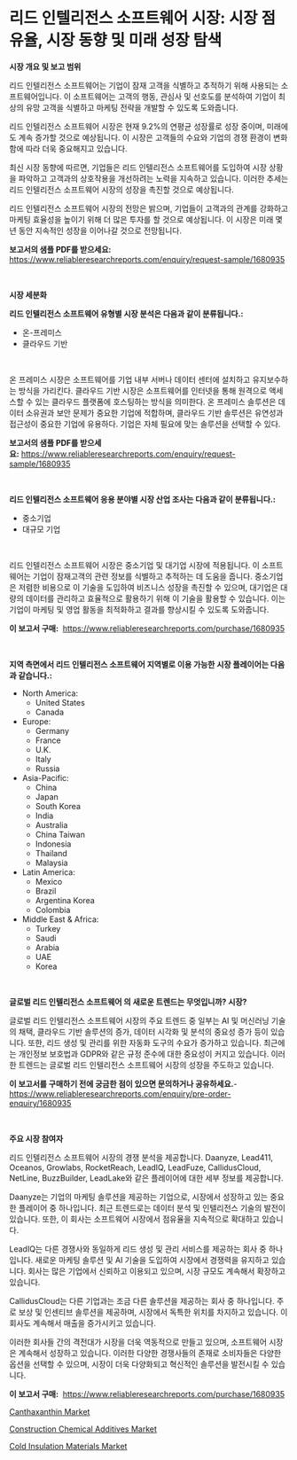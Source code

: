 <p><h1>리드 인텔리전스 소프트웨어 시장: 시장 점유율, 시장 동향 및 미래 성장 탐색</h1></p><p><strong>시장 개요 및 보고 범위</strong></p>
<p><p>리드 인텔리전스 소프트웨어는 기업이 잠재 고객을 식별하고 추적하기 위해 사용되는 소프트웨어입니다. 이 소프트웨어는 고객의 행동, 관심사 및 선호도를 분석하여 기업이 최상의 유망 고객을 식별하고 마케팅 전략을 개발할 수 있도록 도와줍니다.</p><p>리드 인텔리전스 소프트웨어 시장은 현재 9.2%의 연평균 성장률로 성장 중이며, 미래에도 계속 증가할 것으로 예상됩니다. 이 시장은 고객들의 수요와 기업의 경쟁 환경이 변화함에 따라 더욱 중요해지고 있습니다.</p><p>최신 시장 동향에 따르면, 기업들은 리드 인텔리전스 소프트웨어를 도입하여 시장 상황을 파악하고 고객과의 상호작용을 개선하려는 노력을 지속하고 있습니다. 이러한 추세는 리드 인텔리전스 소프트웨어 시장의 성장을 촉진할 것으로 예상됩니다.</p><p>리드 인텔리전스 소프트웨어 시장의 전망은 밝으며, 기업들이 고객과의 관계를 강화하고 마케팅 효율성을 높이기 위해 더 많은 투자를 할 것으로 예상됩니다. 이 시장은 미래 몇 년 동안 지속적인 성장을 이어나갈 것으로 전망됩니다.</p></p>
<p><strong>보고서의 샘플 PDF를 받으세요:</strong> <a href="https://www.reliableresearchreports.com/enquiry/request-sample/1680935">https://www.reliableresearchreports.com/enquiry/request-sample/1680935</a></p>
<p>&nbsp;</p>
<p><strong>시장 세분화</strong></p>
<p><strong>리드 인텔리전스 소프트웨어 유형별 시장 분석은 다음과 같이 분류됩니다.:</strong></p>
<p><ul><li>온-프레미스</li><li>클라우드 기반</li></ul></p>
<p>&nbsp;</p>
<p><p>온 프레미스 시장은 소프트웨어를 기업 내부 서버나 데이터 센터에 설치하고 유지보수하는 방식을 가리킨다. 클라우드 기반 시장은 소프트웨어를 인터넷을 통해 원격으로 액세스할 수 있는 클라우드 플랫폼에 호스팅하는 방식을 의미한다. 온 프레미스 솔루션은 데이터 소유권과 보안 문제가 중요한 기업에 적합하며, 클라우드 기반 솔루션은 유연성과 접근성이 중요한 기업에 유용하다. 기업은 자체 필요에 맞는 솔루션을 선택할 수 있다.</p></p>
<p><strong>보고서의 샘플 PDF를 받으세요:</strong>&nbsp;<a href="https://www.reliableresearchreports.com/enquiry/request-sample/1680935">https://www.reliableresearchreports.com/enquiry/request-sample/1680935</a></p>
<p>&nbsp;</p>
<p><strong> 리드 인텔리전스 소프트웨어 응용 분야별 시장 산업 조사는 다음과 같이 분류됩니다.:</strong></p>
<p><ul><li>중소기업</li><li>대규모 기업</li></ul></p>
<p>&nbsp;</p>
<p><p>리드 인텔리전스 소프트웨어 시장은 중소기업 및 대기업 시장에 적용됩니다. 이 소프트웨어는 기업이 잠재고객의 관련 정보를 식별하고 추적하는 데 도움을 줍니다. 중소기업은 저렴한 비용으로 이 기술을 도입하여 비즈니스 성장을 촉진할 수 있으며, 대기업은 대량의 데이터를 관리하고 효율적으로 활용하기 위해 이 기술을 활용할 수 있습니다. 이는 기업이 마케팅 및 영업 활동을 최적화하고 결과를 향상시킬 수 있도록 도와줍니다.</p></p>
<p><strong>이 보고서 구매:</strong>&nbsp; <a href="https://www.reliableresearchreports.com/purchase/1680935">https://www.reliableresearchreports.com/purchase/1680935</a></p>
<p>&nbsp;</p>
<p><strong>지역 측면에서 리드 인텔리전스 소프트웨어 지역별로 이용 가능한 시장 플레이어는 다음과 같습니다.:</strong></p>
<p><ul>
    <li>
        North America:
        <ul>
            <li>United States</li>
            <li>Canada</li>
        </ul>
    </li>
    <li>
        Europe:
        <ul>
            <li>Germany</li>
            <li>France</li>
            <li>U.K.</li>
            <li>Italy</li>
            <li>Russia</li>
        </ul>
    </li>
    <li>
        Asia-Pacific:
        <ul>
            <li>China</li>
            <li>Japan</li>
            <li>South Korea</li>
            <li>India</li>
            <li>Australia</li>
            <li>China Taiwan</li>
            <li>Indonesia</li>
            <li>Thailand</li>
            <li>Malaysia</li>
        </ul>
    </li>
    <li>
        Latin America:
        <ul>
            <li>Mexico</li>
            <li>Brazil</li>
            <li>Argentina Korea</li>
            <li>Colombia</li>
        </ul>
    </li>
    <li>
        Middle East & Africa:
        <ul>
            <li>Turkey</li>
            <li>Saudi</li>
            <li>Arabia</li>
            <li>UAE</li>
            <li>Korea</li>
        </ul>
    </li>
    </ul></p>
<p>&nbsp;</p>
<p><strong>글로벌 리드 인텔리전스 소프트웨어 의 새로운 트렌드는 무엇입니까? 시장?</strong></p>
<p><p>글로벌 리드 인텔리전스 소프트웨어 시장의 주요 트렌드 중 일부는 AI 및 머신러닝 기술의 채택, 클라우드 기반 솔루션의 증가, 데이터 시각화 및 분석의 중요성 증가 등이 있습니다. 또한, 리드 생성 및 관리를 위한 자동화 도구의 수요가 증가하고 있습니다. 최근에는 개인정보 보호법과 GDPR와 같은 규정 준수에 대한 중요성이 커지고 있습니다. 이러한 트렌드는 글로벌 리드 인텔리전스 소프트웨어 시장의 성장을 주도하고 있습니다.</p></p>
<p><strong>이 보고서를 구매하기 전에 궁금한 점이 있으면 문의하거나 공유하세요.</strong>- <a href="https://www.reliableresearchreports.com/enquiry/pre-order-enquiry/1680935">https://www.reliableresearchreports.com/enquiry/pre-order-enquiry/1680935</a></p>
<p>&nbsp;</p>
<p><strong>주요 시장 참여자</strong></p>
<p><p>리드 인텔리전스 소프트웨어 시장의 경쟁 분석을 제공합니다. Daanyze, Lead411, Oceanos, Growlabs, RocketReach, LeadIQ, LeadFuze, CallidusCloud, NetLine, BuzzBuilder, LeadLake와 같은 플레이어에 대한 세부 정보를 제공합니다.</p><p>Daanyze는 기업의 마케팅 솔루션을 제공하는 기업으로, 시장에서 성장하고 있는 중요한 플레이어 중 하나입니다. 최근 트렌드로는 데이터 분석 및 인텔리전스 기술의 발전이 있습니다. 또한, 이 회사는 소프트웨어 시장에서 점유율을 지속적으로 확대하고 있습니다.</p><p>LeadIQ는 다른 경쟁사와 동일하게 리드 생성 및 관리 서비스를 제공하는 회사 중 하나입니다. 새로운 마케팅 솔루션 및 AI 기술을 도입하여 시장에서 경쟁력을 유지하고 있습니다. 회사는 많은 기업에서 신뢰하고 이용되고 있으며, 시장 규모도 계속해서 확장하고 있습니다.</p><p>CallidusCloud는 다른 기업과는 조금 다른 솔루션을 제공하는 회사 중 하나입니다. 주로 보상 및 인센티브 솔루션을 제공하며, 시장에서 독특한 위치를 차지하고 있습니다. 이 회사도 계속해서 매출을 증가시키고 있습니다.</p><p>이러한 회사들 간의 격전대가 시장을 더욱 역동적으로 만들고 있으며, 소프트웨어 시장은 계속해서 성장하고 있습니다. 이러한 다양한 경쟁사들의 존재로 소비자들은 다양한 옵션을 선택할 수 있으며, 시장이 더욱 다양화되고 혁신적인 솔루션을 발전시킬 수 있습니다.</p></p>
<p><strong>이 보고서 구매:</strong>&nbsp;&nbsp;<a href="https://www.reliableresearchreports.com/purchase/1680935">https://www.reliableresearchreports.com/purchase/1680935</a></p>
<p><p><a href="https://meowing-lemming-dd3.notion.site/Canthaxanthin-Market-Size-Focuses-on-Market-Dynamics-In-Depth-Analysis-and-Future-Projections-of-it-456673cec701483eb43981adf4a06348">Canthaxanthin Market</a></p><p><a href="https://unruly-ladybug-44b.notion.site/Insights-into-Construction-Chemical-Additives-Market-Size-Analysing-Market-Share-Trends-and-Growt-d489518eadbd4f54b225bad8f83f1344">Construction Chemical Additives Market</a></p><p><a href="https://shimmer-gardenia-37a.notion.site/Global-Cold-Insulation-Materials-Market-Size-and-Market-Trends-Insights-and-Projections-from-2024-t-711bca81fca140059ad43e8f16c24271">Cold Insulation Materials Market</a></p></p>
